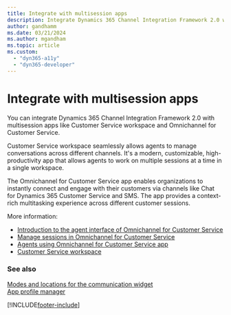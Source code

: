```yaml
---
title: Integrate with multisession apps
description: Integrate Dynamics 365 Channel Integration Framework 2.0 with multisession apps like Omnichannel for Customer Service and Customer Service workspace.
author: gandhamm
ms.date: 03/21/2024
ms.author: mgandham
ms.topic: article
ms.custom: 
  - "dyn365-a11y"
  - "dyn365-developer"
---
```

# Integrate with multisession apps

You can integrate Dynamics 365 Channel Integration Framework 2.0 with multisession apps like Customer Service workspace and Omnichannel for Customer Service. 

Customer Service workspace seamlessly allows agents to manage conversations across different channels. It's a modern, customizable, high-productivity app that allows agents to work on multiple sessions at a time in a single workspace.

The Omnichannel for Customer Service app enables organizations to instantly connect and engage with their customers via channels like Chat for Dynamics 365 Customer Service and SMS. The app provides a context-rich multitasking experience across different customer sessions.

More information:

- [Introduction to the agent interface of Omnichannel for Customer Service](../../../customer-service/use/oc-introduction-agent-interface.md)  
- [Manage sessions in Omnichannel for Customer Service](../../../customer-service/use/oc-manage-sessions.md)  
- [Agents using Omnichannel for Customer Service app](../../../customer-service/use/omnichannel-customer-service-app-agent.md)  
- [Customer Service workspace](../../../customer-service/implement/csw-overview.md)

### See also

[Modes and locations for the communication widget](modes-communication-widget.md)  
[App profile manager](../../../customer-service/administer/overview.md)   

[!INCLUDE[footer-include](../../../includes/footer-banner.md)]
